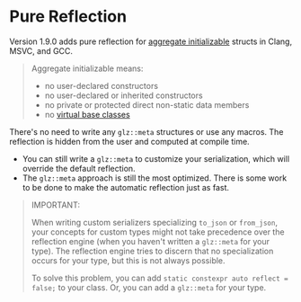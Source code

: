 # Pure Reflection

Version 1.9.0 adds pure reflection for [aggregate initializable](https://en.cppreference.com/w/cpp/language/aggregate_initialization) structs in Clang, MSVC, and GCC.

> Aggregate initializable means:
>
> - no user-declared constructors
> - no user-declared or inherited constructors
> - no private or protected direct non-static data members
> - no [virtual base classes](https://en.cppreference.com/w/cpp/language/derived_class#Virtual_base_classes)

There's no need to write any `glz::meta` structures or use any macros. The reflection is hidden from
the user and computed at compile time.

- You can still write a `glz::meta` to customize your serialization, which will override the default reflection.
- The `glz::meta` approach is still the most optimized. There is some work to be done to make the automatic reflection just as fast.

> IMPORTANT:
>
> When writing custom serializers specializing `to_json` or `from_json`, your concepts for custom types might not take precedence over the reflection engine (when you haven't written a `glz::meta` for your type). The reflection engine tries to discern that no specialization occurs for your type, but this is not always possible.
>
> To solve this problem, you can add `static constexpr auto reflect = false;` to your class. Or, you can add a `glz::meta` for your type.

